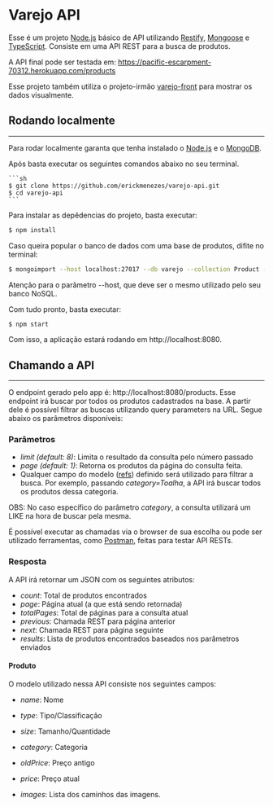 # Varejo API

Esse é um projeto [Node.js] básico de API utilizando [Restify], [Mongoose] e [TypeScript]. Consiste em uma API REST para a busca de produtos.

A API final pode ser testada em: https://pacific-escarpment-70312.herokuapp.com/products

Esse projeto também utiliza o projeto-irmão [varejo-front] para mostrar os dados visualmente.

## Rodando localmente
---
Para rodar localmente garanta que tenha instalado o [Node.js] e o [MongoDB]. 

Após basta executar os seguintes comandos abaixo no seu terminal.

    ```sh
    $ git clone https://github.com/erickmenezes/varejo-api.git
    $ cd varejo-api
    ```

Para instalar as depêdencias do projeto, basta executar:

  ```sh
  $ npm install
  ```

Caso queira popular o banco de dados com uma base de produtos, difite no terminal: 

  ```sh
  $ mongoimport --host localhost:27017 --db varejo --collection Product --file db/seeds/products.json --drop --jsonArray --verbose
  ```

Atenção para o parâmetro --host, que deve ser o mesmo utilizado pelo seu banco NoSQL.

Com tudo pronto, basta executar:

  ```sh
  $ npm start
  ```

Com isso, a aplicação estará rodando em http://localhost:8080.

## Chamando a API
---

O endpoint gerado pelo app é: http://localhost:8080/products. Esse endpoint irá buscar por todos os produtos cadastrados na base. A partir dele é possível filtrar as buscas utilizando query parameters na URL. Segue abaixo os parâmetros disponíveis:

### Parâmetros
* *limit (default: 8)*: Limita o resultado da consulta pelo número passado
* *page (default: 1)*: Retorna os produtos da página do consulta feita.
* Qualquer campo do modelo ([refs]) definido será utilizado para filtrar a busca. Por exemplo, passando *category=Toalha*, a API irá buscar todos os produtos dessa categoria.

OBS: No caso específico do parâmetro *category*, a consulta utilizará um LIKE na hora de buscar pela mesma.

É possível executar as chamadas via o browser de sua escolha ou pode ser utilizado ferramentas, como [Postman], feitas para testar API RESTs.

### Resposta
A API irá retornar um JSON com os seguintes atributos:
* *count*: Total de produtos encontrados
* *page*: Página atual (a que está sendo retornada)
* *totalPages*: Total de páginas para a consulta atual
* *previous*: Chamada REST para página anterior
* *next*: Chamada REST para página seguinte
* *results*: Lista de produtos encontrados baseados nos parâmetros enviados

#### Produto
O modelo utilizado nessa API consiste nos seguintes campos:
* *name*: Nome
* *type*: Tipo/Classificação
* *size*: Tamanho/Quantidade
* *category*: Categoria
* *oldPrice*: Preço antigo
* *price*: Preço atual
* *images*: Lista dos caminhos das imagens.

   [Node.js]: <http://nodejs.org>
   [TypeScript]: <https://www.typescriptlang.org/>
   [Restify]: <http://restify.com/>
   [MongoDB]: <https://www.mongodb.com/>
   [Mongoose]: <https://mongoosejs.com/>
   [Postman]: <https://www.getpostman.com/>
   [refs]: <https://github.com/erickmenezes/varejo-api/blob/master/app/models/Product.ts>
   [varejo-front]: <https://github.com/erickmenezes/varejo-front>
